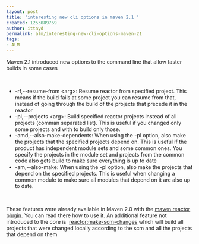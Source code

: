 ```yaml
---
layout: post
title: 'interesting new cli options in maven 2.1 '
created: 1253089769
author: ittayd
permalink: alm/interesting-new-cli-options-maven-21
tags:
- ALM
---
```

<p>Maven 2.1 introduced new options to the command line that allow faster builds in some cases</p>
<p>&nbsp;</p>
<ul>
    <li>-rf,--resume-from &lt;arg&gt;: Resume reactor from specified project. This means if the build fails at some project you can resume from that, instead of going through the build of the projects that precede it in the reactor</li>
    <li>-pl,--projects &lt;arg&gt;: Build specified reactor projects instead of all projects (comman separated list). This is useful if you changed only some projects and with to build only those.</li>
    <li>-amd,--also-make-dependents: When using the -pl option, also make the projects that the specified projects depend on. This is useful if the product has independent module sets and some common ones. You specify the projects in the module set and projects from the common code also gets build to make sure everything is up to date</li>
    <li>-am,--also-make: When using the -pl option, also make the projects that depend on the specified projects. This is useful when changing a common module to make sure all modules that depend on it are also up to date.</li>
</ul>
<p>&nbsp;</p>
<p>These features were already available in Maven 2.0 with the <a href="http://maven.apache.org/plugins/maven-reactor-plugin/">maven reactor plugin</a>. You can read there how to use it. An additional feature not introduced to the core is&nbsp; <a href="http://maven.apache.org/plugins/maven-reactor-plugin/make-scm-changes-mojo.html">reactor:make-scm-changes</a> which will build all projects that were changed locally according to the scm and all the projects that depend on them</p>
<p>&nbsp;</p>
